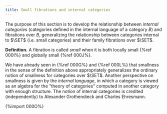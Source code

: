 ```yaml
---
title: Small fibrations and internal categories
---
```


The purpose of this section is to develop the relationship between *internal
categories* (categories defined in the internal language of a category $B$) and
fibrations over $B$, generalizing the relationship between categories internal
to $\SET$ (i.e. small categories) and their family fibrations over $\SET$.

**Definition.** A fibration is called *small* when it is both locally small
{%ref 000I%} and globally small {%ref 000J%}.

We have already seen in {%ref 000G%} and {%ref 000L%} that smallness in the
sense of the definition above appropriately generalizes the ordinary notion of
smallness for categories over $\SET$. Another perspective on smallness is given
by the *internal language*, in which a category is viewed as an algebra for the
"theory of categories" computed in another category with enough structure. The
notion of internal categories is credited (independently) to Alexander
Grothendieck and Charles Ehresmann.

{%import 000O%}
